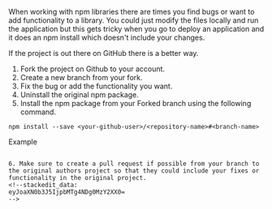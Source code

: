 When working with npm libraries there are times you find bugs or want to add functionality to a library.  You could just modify the files locally and run the application but this gets tricky when you go to deploy an application and it does an npm install which doesn't include your changes.

If the project is out there on GitHub there is a better way.

1. Fork the project on Github to your account.
2. Create a new branch from your fork.
3. Fix the bug or add the functionality you want.
4. Uninstall the original npm package.
5. Install the npm package from your Forked branch using the following command.

```npm install --save <your-github-user>/<repository-name>#<branch-name>```

Example
``````

6. Make sure to create a pull request if possible from your branch to the original authors project so that they could include your fixes or functionality in the original project.
<!--stackedit_data:
eyJoaXN0b3J5IjpbMTg4NDg0MzY2XX0=
-->